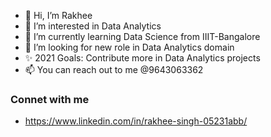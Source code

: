 - 👋 Hi, I’m Rakhee
- 👀 I’m interested in Data Analytics
- 🌱 I’m currently learning Data Science from IIIT-Bangalore
- 💞️ I’m looking for new role in Data Analytics domain
- ✨ 2021 Goals: Contribute more in Data Analytics projects
- 📫 You can reach out to me @9643063362
### Connet with me 
- https://www.linkedin.com/in/rakhee-singh-05231abb/

<!---
Rakhee02/Rakhee02 is a ✨ special ✨ repository because its `README.md` (this file) appears on your GitHub profile.
You can click the Preview link to take a look at your changes.
--->
